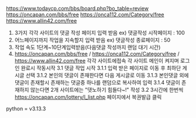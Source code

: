 https://www.todaycp.com/bbs/board.php?bo_table=review
https://oncapan.com/bbs/free
https://onca112.com/Category/free
https://www.allin42.com/free


1. 3가지 각각 사이트의 댓글 작성 페이지 입력 받음 ex) 댓글작성 시작페이지 : 100
2. 어느페이지까지 작업을 지속할지 입력 받음  ex) 댓글작성 종료페이지 : 50
3. 작업 속도 1단계~10단계입력받음(다음댓글 작성까지 랜덤 대기 시간)
4. https://oncapan.com/bbs/free / https://onca112.com/Category/free / https://www.allin42.com/free 각각 사이트에접속
각 사이트 메인이 켜지며 로그인 완료시 작동시작
    3.1 댓글 작업 시작
        3.1.1 입력 받은 페이지로 이동 후 최하단 게시글 선택
        3.1.2 본인의 댓글이 존재한다면 다음 게시글로 이동
        3.1.3 본인댓글 외에 댓글이 존재할시 존재하는 댓글중 하나를 랜덤으로 복사하여 입력
        3.1.4 댓글이 존재하지 않는다면 2개 사이트에는 "댓노하기 힘들다~!" 작성
    3.2 3시간에 한번씩 https://oncapan.com/lottery/l_list.php 페이지에서 복권발급 클릭

python = v3.13.3